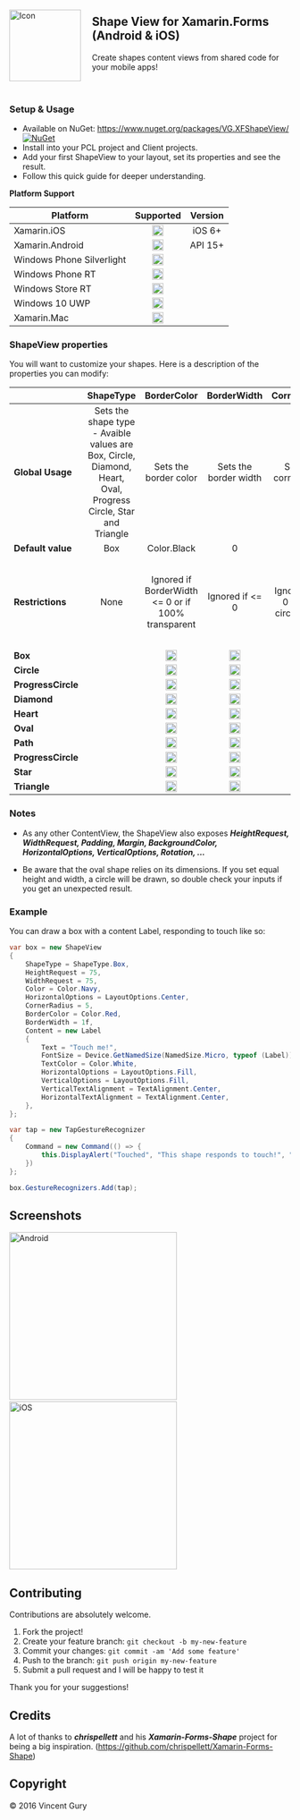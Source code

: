 <img alt="Icon" src="https://raw.githubusercontent.com/vincentgury/XFShapeView/master/art/icon.png" height="128" align="left" style="margin:20px 20px 20px 0" />

## Shape View for Xamarin.Forms (Android & iOS)

Create shapes content views from shared code for your mobile apps!
<br/><br/><br/>
### Setup & Usage
* Available on NuGet: https://www.nuget.org/packages/VG.XFShapeView/ [![NuGet](https://img.shields.io/nuget/v/VG.XFShapeView.svg?label=NuGet)](https://www.nuget.org/packages/VG.XFShapeView/)
* Install into your PCL project and Client projects.
* Add your first ShapeView to your layout, set its properties and see the result.
* Follow this quick guide for deeper understanding.

**Platform Support**

|Platform|Supported|Version|
| ------ | :-------: | :-----: |
|Xamarin.iOS|<img alt="Yes" src="https://raw.githubusercontent.com/vincentgury/Resources/master/images/ok.png" width="20">|iOS 6+|
|Xamarin.Android|<img alt="Yes" src="https://raw.githubusercontent.com/vincentgury/Resources/master/images/ok.png" width="20">|API 15+|
|Windows Phone Silverlight|<img alt="No" src="https://raw.githubusercontent.com/vincentgury/Resources/master/images/ko.png" width="20">||
|Windows Phone RT|<img alt="No" src="https://raw.githubusercontent.com/vincentgury/Resources/master/images/ko.png" width="20">||
|Windows Store RT|<img alt="No" src="https://raw.githubusercontent.com/vincentgury/Resources/master/images/ko.png" width="20">||
|Windows 10 UWP|<img alt="No" src="https://raw.githubusercontent.com/vincentgury/Resources/master/images/ko.png" width="20">||
|Xamarin.Mac|<img alt="No" src="https://raw.githubusercontent.com/vincentgury/Resources/master/images/ko.png" width="20">||


### ShapeView properties
You will want to customize your shapes. Here is a description of the properties you can modify:

||ShapeType|BorderColor|BorderWidth|CornerRadius|NumberOfPoints|RadiusRatio|Color|ProgressBorderWidth|ProgressBorderColor|Progress|Points|
| ------ | :-------: | :---------: | :---------: | :----------: | :------------: | :---------: | :------: | :------------: | :---------: | :------: | :------: |
|**Global Usage**|Sets the shape type - Avaible values are Box, Circle, Diamond, Heart, Oval, Progress Circle, Star and Triangle|Sets the border color|Sets the border width|Sets the corner radius|Set the number of points to draw the star|Set the ratio between the inner and the outer radius of the star|Set the fill color|Sets the border width of the circle progress indicator|Sets the border color of the circle progress indicator|Sets the current progress of the circle progress indicator|Sets the list of points of the path|
|**Default value**|Box|Color.Black|0|0|5|0.5f|Color.Default|3|Color.Black|0|null|
|**Restrictions**|None|Ignored if BorderWidth <= 0 or if 100% transparent| Ignored if <= 0|Ignored if <= 0 and for circles/ovals|Only for stars|Only for stars|Ignored if 100% transparent|Ignored if <= 0|Ignored if 100% transparent|Range from 0 to 100 for clockwise progression - From 0 to -100 for counterclockwise progress|Ignored if null or empty and only for paths
|**Box**||<img alt="Yes" src="https://raw.githubusercontent.com/vincentgury/Resources/master/images/ok.png" width="20">|<img alt="Yes" src="https://raw.githubusercontent.com/vincentgury/Resources/master/images/ok.png" width="20">|<img alt="Yes" src="https://raw.githubusercontent.com/vincentgury/Resources/master/images/ok.png" width="20">|<img alt="No" src="https://raw.githubusercontent.com/vincentgury/Resources/master/images/ko.png" width="20">|<img alt="No" src="https://raw.githubusercontent.com/vincentgury/Resources/master/images/ko.png" width="20">|<img alt="Yes" src="https://raw.githubusercontent.com/vincentgury/Resources/master/images/ok.png" width="20">|<img alt="No" src="https://raw.githubusercontent.com/vincentgury/Resources/master/images/ko.png" width="20">|<img alt="No" src="https://raw.githubusercontent.com/vincentgury/Resources/master/images/ko.png" width="20">|<img alt="No" src="https://raw.githubusercontent.com/vincentgury/Resources/master/images/ko.png" width="20">|<img alt="No" src="https://raw.githubusercontent.com/vincentgury/Resources/master/images/ko.png" width="20">|
|**Circle**||<img alt="Yes" src="https://raw.githubusercontent.com/vincentgury/Resources/master/images/ok.png" width="20">|<img alt="Yes" src="https://raw.githubusercontent.com/vincentgury/Resources/master/images/ok.png" width="20">|<img alt="No" src="https://raw.githubusercontent.com/vincentgury/Resources/master/images/ko.png" width="20">|<img alt="No" src="https://raw.githubusercontent.com/vincentgury/Resources/master/images/ko.png" width="20">|<img alt="No" src="https://raw.githubusercontent.com/vincentgury/Resources/master/images/ko.png" width="20">|<img alt="Yes" src="https://raw.githubusercontent.com/vincentgury/Resources/master/images/ok.png" width="20">|<img alt="No" src="https://raw.githubusercontent.com/vincentgury/Resources/master/images/ko.png" width="20">|<img alt="No" src="https://raw.githubusercontent.com/vincentgury/Resources/master/images/ko.png" width="20">|<img alt="No" src="https://raw.githubusercontent.com/vincentgury/Resources/master/images/ko.png" width="20">|<img alt="No" src="https://raw.githubusercontent.com/vincentgury/Resources/master/images/ko.png" width="20">|
|**ProgressCircle**||<img alt="Yes" src="https://raw.githubusercontent.com/vincentgury/Resources/master/images/ok.png" width="20">|<img alt="Yes" src="https://raw.githubusercontent.com/vincentgury/Resources/master/images/ok.png" width="20">|<img alt="No" src="https://raw.githubusercontent.com/vincentgury/Resources/master/images/ko.png" width="20">|<img alt="No" src="https://raw.githubusercontent.com/vincentgury/Resources/master/images/ko.png" width="20">|<img alt="No" src="https://raw.githubusercontent.com/vincentgury/Resources/master/images/ko.png" width="20">|<img alt="Yes" src="https://raw.githubusercontent.com/vincentgury/Resources/master/images/ok.png" width="20">|<img alt="Yes" src="https://raw.githubusercontent.com/vincentgury/Resources/master/images/ok.png" width="20">|<img alt="Yes" src="https://raw.githubusercontent.com/vincentgury/Resources/master/images/ok.png" width="20">|<img alt="Yes" src="https://raw.githubusercontent.com/vincentgury/Resources/master/images/ok.png" width="20">|<img alt="No" src="https://raw.githubusercontent.com/vincentgury/Resources/master/images/ko.png" width="20">|
|**Diamond**||<img alt="Yes" src="https://raw.githubusercontent.com/vincentgury/Resources/master/images/ok.png" width="20">|<img alt="Yes" src="https://raw.githubusercontent.com/vincentgury/Resources/master/images/ok.png" width="20">|<img alt="Yes" src="https://raw.githubusercontent.com/vincentgury/Resources/master/images/ok.png" width="20">|<img alt="No" src="https://raw.githubusercontent.com/vincentgury/Resources/master/images/ko.png" width="20">|<img alt="No" src="https://raw.githubusercontent.com/vincentgury/Resources/master/images/ko.png" width="20">|<img alt="Yes" src="https://raw.githubusercontent.com/vincentgury/Resources/master/images/ok.png" width="20">|<img alt="No" src="https://raw.githubusercontent.com/vincentgury/Resources/master/images/ko.png" width="20">|<img alt="No" src="https://raw.githubusercontent.com/vincentgury/Resources/master/images/ko.png" width="20">|<img alt="No" src="https://raw.githubusercontent.com/vincentgury/Resources/master/images/ko.png" width="20">|<img alt="No" src="https://raw.githubusercontent.com/vincentgury/Resources/master/images/ko.png" width="20">|
|**Heart**||<img alt="Yes" src="https://raw.githubusercontent.com/vincentgury/Resources/master/images/ok.png" width="20">|<img alt="Yes" src="https://raw.githubusercontent.com/vincentgury/Resources/master/images/ok.png" width="20">|<img alt="Yes" src="https://raw.githubusercontent.com/vincentgury/Resources/master/images/ok.png" width="20">|<img alt="No" src="https://raw.githubusercontent.com/vincentgury/Resources/master/images/ko.png" width="20">|<img alt="No" src="https://raw.githubusercontent.com/vincentgury/Resources/master/images/ko.png" width="20">|<img alt="Yes" src="https://raw.githubusercontent.com/vincentgury/Resources/master/images/ok.png" width="20">|<img alt="No" src="https://raw.githubusercontent.com/vincentgury/Resources/master/images/ko.png" width="20">|<img alt="No" src="https://raw.githubusercontent.com/vincentgury/Resources/master/images/ko.png" width="20">|<img alt="No" src="https://raw.githubusercontent.com/vincentgury/Resources/master/images/ko.png" width="20">|<img alt="No" src="https://raw.githubusercontent.com/vincentgury/Resources/master/images/ko.png" width="20">|
|**Oval**||<img alt="Yes" src="https://raw.githubusercontent.com/vincentgury/Resources/master/images/ok.png" width="20">|<img alt="Yes" src="https://raw.githubusercontent.com/vincentgury/Resources/master/images/ok.png" width="20">|<img alt="No" src="https://raw.githubusercontent.com/vincentgury/Resources/master/images/ko.png" width="20">|<img alt="No" src="https://raw.githubusercontent.com/vincentgury/Resources/master/images/ko.png" width="20">|<img alt="No" src="https://raw.githubusercontent.com/vincentgury/Resources/master/images/ko.png" width="20">|<img alt="Yes" src="https://raw.githubusercontent.com/vincentgury/Resources/master/images/ok.png" width="20">|<img alt="No" src="https://raw.githubusercontent.com/vincentgury/Resources/master/images/ko.png" width="20">|<img alt="No" src="https://raw.githubusercontent.com/vincentgury/Resources/master/images/ko.png" width="20">|<img alt="No" src="https://raw.githubusercontent.com/vincentgury/Resources/master/images/ko.png" width="20">|<img alt="No" src="https://raw.githubusercontent.com/vincentgury/Resources/master/images/ko.png" width="20">|
|**Path**||<img alt="Yes" src="https://raw.githubusercontent.com/vincentgury/Resources/master/images/ok.png" width="20">|<img alt="Yes" src="https://raw.githubusercontent.com/vincentgury/Resources/master/images/ok.png" width="20">|<img alt="Yes" src="https://raw.githubusercontent.com/vincentgury/Resources/master/images/ok.png" width="20">|<img alt="No" src="https://raw.githubusercontent.com/vincentgury/Resources/master/images/ko.png" width="20">|<img alt="No" src="https://raw.githubusercontent.com/vincentgury/Resources/master/images/ko.png" width="20">|<img alt="Yes" src="https://raw.githubusercontent.com/vincentgury/Resources/master/images/ok.png" width="20">|<img alt="No" src="https://raw.githubusercontent.com/vincentgury/Resources/master/images/ko.png" width="20">|<img alt="No" src="https://raw.githubusercontent.com/vincentgury/Resources/master/images/ko.png" width="20">|<img alt="No" src="https://raw.githubusercontent.com/vincentgury/Resources/master/images/ko.png" width="20">|<img alt="Yes" src="https://raw.githubusercontent.com/vincentgury/Resources/master/images/ok.png" width="20">|
|**ProgressCircle**||<img alt="Yes" src="https://raw.githubusercontent.com/vincentgury/Resources/master/images/ok.png" width="20">|<img alt="Yes" src="https://raw.githubusercontent.com/vincentgury/Resources/master/images/ok.png" width="20">|<img alt="No" src="https://raw.githubusercontent.com/vincentgury/Resources/master/images/ko.png" width="20">|<img alt="No" src="https://raw.githubusercontent.com/vincentgury/Resources/master/images/ko.png" width="20">|<img alt="No" src="https://raw.githubusercontent.com/vincentgury/Resources/master/images/ko.png" width="20">|<img alt="Yes" src="https://raw.githubusercontent.com/vincentgury/Resources/master/images/ok.png" width="20">|<img alt="Yes" src="https://raw.githubusercontent.com/vincentgury/Resources/master/images/ok.png" width="20">|<img alt="Yes" src="https://raw.githubusercontent.com/vincentgury/Resources/master/images/ok.png" width="20">|<img alt="Yes" src="https://raw.githubusercontent.com/vincentgury/Resources/master/images/ok.png" width="20">|<img alt="No" src="https://raw.githubusercontent.com/vincentgury/Resources/master/images/ko.png" width="20">|
|**Star**||<img alt="Yes" src="https://raw.githubusercontent.com/vincentgury/Resources/master/images/ok.png" width="20">|<img alt="Yes" src="https://raw.githubusercontent.com/vincentgury/Resources/master/images/ok.png" width="20">|<img alt="Yes" src="https://raw.githubusercontent.com/vincentgury/Resources/master/images/ok.png" width="20">|<img alt="Yes" src="https://raw.githubusercontent.com/vincentgury/Resources/master/images/ok.png" width="20">|<img alt="Yes" src="https://raw.githubusercontent.com/vincentgury/Resources/master/images/ok.png" width="20">|<img alt="Yes" src="https://raw.githubusercontent.com/vincentgury/Resources/master/images/ok.png" width="20">|<img alt="No" src="https://raw.githubusercontent.com/vincentgury/Resources/master/images/ko.png" width="20">|<img alt="No" src="https://raw.githubusercontent.com/vincentgury/Resources/master/images/ko.png" width="20">|<img alt="No" src="https://raw.githubusercontent.com/vincentgury/Resources/master/images/ko.png" width="20">|<img alt="No" src="https://raw.githubusercontent.com/vincentgury/Resources/master/images/ko.png" width="20">|
|**Triangle**||<img alt="Yes" src="https://raw.githubusercontent.com/vincentgury/Resources/master/images/ok.png" width="20">|<img alt="Yes" src="https://raw.githubusercontent.com/vincentgury/Resources/master/images/ok.png" width="20">|<img alt="Yes" src="https://raw.githubusercontent.com/vincentgury/Resources/master/images/ok.png" width="20">|<img alt="No" src="https://raw.githubusercontent.com/vincentgury/Resources/master/images/ko.png" width="20">|<img alt="No" src="https://raw.githubusercontent.com/vincentgury/Resources/master/images/ko.png" width="20">|<img alt="Yes" src="https://raw.githubusercontent.com/vincentgury/Resources/master/images/ok.png" width="20">|<img alt="No" src="https://raw.githubusercontent.com/vincentgury/Resources/master/images/ko.png" width="20">|<img alt="No" src="https://raw.githubusercontent.com/vincentgury/Resources/master/images/ko.png" width="20">|<img alt="No" src="https://raw.githubusercontent.com/vincentgury/Resources/master/images/ko.png" width="20">|<img alt="No" src="https://raw.githubusercontent.com/vincentgury/Resources/master/images/ko.png" width="20">|

### Notes
- As any other ContentView, the ShapeView also exposes ***HeightRequest, WidthRequest, Padding, Margin, BackgroundColor, HorizontalOptions, VerticalOptions, Rotation, ...***

- Be aware that the oval shape relies on its dimensions. If you set equal height and width, a circle will be drawn, so double check your inputs if you get an unexpected result.

### Example
You can draw a box with a content Label, responding to touch like so:

```csharp
var box = new ShapeView
{
	ShapeType = ShapeType.Box,
	HeightRequest = 75,
	WidthRequest = 75,
	Color = Color.Navy,
	HorizontalOptions = LayoutOptions.Center,
	CornerRadius = 5,
	BorderColor = Color.Red,
	BorderWidth = 1f,
	Content = new Label
	{
		Text = "Touch me!",
		FontSize = Device.GetNamedSize(NamedSize.Micro, typeof (Label)),
		TextColor = Color.White,
		HorizontalOptions = LayoutOptions.Fill,
		VerticalOptions = LayoutOptions.Fill,
		VerticalTextAlignment = TextAlignment.Center,
		HorizontalTextAlignment = TextAlignment.Center,
	},
};

var tap = new TapGestureRecognizer
{
	Command = new Command(() => {
		this.DisplayAlert("Touched", "This shape responds to touch!", "Ok");
	})
};

box.GestureRecognizers.Add(tap);
```

## Screenshots

<img alt="Android" src="https://raw.githubusercontent.com/vincentgury/XFShapeView/master/art/screenshots/screenshot-android-1.png" width="300" />
&nbsp;&nbsp;
<img alt="iOS" src="https://raw.githubusercontent.com/vincentgury/XFShapeView/master/art/screenshots/screenshot-ios-1.jpg" width="300" />

## Contributing

Contributions are absolutely welcome. 

1. Fork the project!
2. Create your feature branch: `git checkout -b my-new-feature`
3. Commit your changes: `git commit -am 'Add some feature'`
4. Push to the branch: `git push origin my-new-feature`
5. Submit a pull request and I will be happy to test it

Thank you for your suggestions!

## Credits

A lot of thanks to ***chrispellett*** and his ***Xamarin-Forms-Shape*** project for being a big inspiration. (https://github.com/chrispellett/Xamarin-Forms-Shape)

## Copyright

&copy; 2016 Vincent Gury
